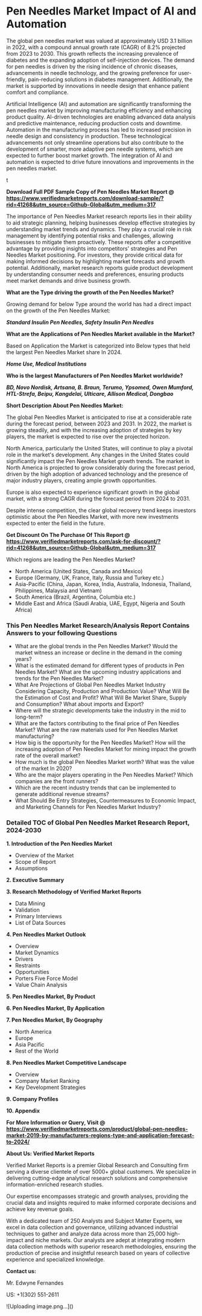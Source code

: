 <h1>Pen Needles Market Impact of AI and Automation</h1><p>The global pen needles market was valued at approximately USD 3.1 billion in 2022, with a compound annual growth rate (CAGR) of 8.2% projected from 2023 to 2030. This growth reflects the increasing prevalence of diabetes and the expanding adoption of self-injection devices. The demand for pen needles is driven by the rising incidence of chronic diseases, advancements in needle technology, and the growing preference for user-friendly, pain-reducing solutions in diabetes management. Additionally, the market is supported by innovations in needle design that enhance patient comfort and compliance.</p><p>Artificial Intelligence (AI) and automation are significantly transforming the pen needles market by improving manufacturing efficiency and enhancing product quality. AI-driven technologies are enabling advanced data analysis and predictive maintenance, reducing production costs and downtime. Automation in the manufacturing process has led to increased precision in needle design and consistency in production. These technological advancements not only streamline operations but also contribute to the development of smarter, more adaptive pen needle systems, which are expected to further boost market growth. The integration of AI and automation is expected to drive future innovations and improvements in the pen needles market.</p>t</p><p id="" class=""><strong>Download Full PDF Sample Copy of Pen Needles Market Report @ <a href="https://www.verifiedmarketreports.com/download-sample/?rid=41268&utm_source=Github-Global&utm_medium=317" target="_blank">https://www.verifiedmarketreports.com/download-sample/?rid=41268&utm_source=Github-Global&utm_medium=317</a></strong></p><p>The importance of&nbsp;Pen Needles Market research reports lies in their ability to aid strategic planning, helping businesses develop effective strategies by understanding market trends and dynamics. They play a crucial role in risk management by identifying potential risks and challenges, allowing businesses to mitigate them proactively. These reports offer a competitive advantage by providing insights into competitors' strategies and Pen Needles Market positioning. For investors, they provide critical data for making informed decisions by highlighting market forecasts and growth potential. Additionally, market research reports guide product development by understanding consumer needs and preferences, ensuring products meet market demands and drive business growth.</p><p><strong>What are the&nbsp;Type driving the growth of the Pen Needles Market?</strong></p><p id="" class="">Growing demand for below Type around the world has had a direct impact on the growth of the Pen Needles Market:</p><em><strong>Standard Insulin Pen Needles, Safety Insulin Pen Needles</strong></em></p><strong>What are the&nbsp;Applications&nbsp;of Pen Needles Market available in the Market?</strong></p><p id="" class="">Based on Application the Market is categorized into Below types that held the largest Pen Needles Market share In 2024.</p><em><strong>Home Use, Medical Institutions</strong></em></p><strong>Who is the largest Manufacturers of Pen Needles Market worldwide?</strong></p><p><em><strong>BD, Novo Nordisk, Artsana, B. Braun, Terumo, Ypsomed, Owen Mumford, HTL-Strefa, Beipu, Kangdelai, Ulticare, Allison Medical, Dongbao</strong></em></p><p id="" class=""><strong>Short Description About Pen Needles Market:</strong></p><p>The global Pen Needles Market is anticipated to rise at a considerable rate during the forecast period, between 2023 and 2031. In 2022, the market is growing steadily, and with the increasing adoption of strategies by key players, the market is expected to rise over the projected horizon.</p><p>North America, particularly the United States, will continue to play a pivotal role in the market's development. Any changes in the United States could significantly impact the Pen Needles Market growth trends. The market in North America is projected to grow considerably during the forecast period, driven by the high adoption of advanced technology and the presence of major industry players, creating ample growth opportunities.</p><p>Europe is also expected to experience significant growth in the global market, with a strong CAGR during the forecast period from 2024 to 2031.</p><p>Despite intense competition, the clear global recovery trend keeps investors optimistic about the Pen Needles Market, with more new investments expected to enter the field in the future.</p><p id="" class=""><strong>Get Discount On The Purchase Of This Report @ <a href="https://www.verifiedmarketreports.com/ask-for-discount/?rid=41268&utm_source=Github-Global&utm_medium=317" target="_blank">https://www.verifiedmarketreports.com/ask-for-discount/?rid=41268&utm_source=Github-Global&utm_medium=317</a></strong></p>Which regions are leading the Pen Needles Market?</p><ul><li>North America (United States, Canada and Mexico)</li><li>Europe (Germany, UK, France, Italy, Russia and Turkey etc.)</li><li>Asia-Pacific (China, Japan, Korea, India, Australia, Indonesia, Thailand, Philippines, Malaysia and Vietnam)</li><li>South America (Brazil, Argentina, Columbia etc.)</li><li>Middle East and Africa (Saudi Arabia, UAE, Egypt, Nigeria and South Africa)</li></ul><h3 id="" class="">This Pen Needles Market Research/Analysis Report Contains Answers to your following Questions</h3><ul><li>What are the global trends in the Pen Needles Market? Would the market witness an increase or decline in the demand in the coming years?</li><li>What is the estimated demand for different types of products in Pen Needles Market? What are the upcoming industry applications and trends for the Pen Needles Market?</li><li>What Are Projections of Global Pen Needles Market Industry Considering Capacity, Production and Production Value? What Will Be the Estimation of Cost and Profit? What Will Be Market Share, Supply and Consumption? What about imports and Export?</li><li>Where will the strategic developments take the industry in the mid to long-term?</li><li>What are the factors contributing to the final price of Pen Needles Market? What are the raw materials used for Pen Needles Market manufacturing?</li><li>How big is the opportunity for the Pen Needles Market? How will the increasing adoption of Pen Needles Market for mining impact the growth rate of the overall market?</li><li>How much is the global Pen Needles Market worth? What was the value of the market In 2020?</li><li>Who are the major players operating in the Pen Needles Market? Which companies are the front runners?</li><li>Which are the recent industry trends that can be implemented to generate additional revenue streams?</li><li>What Should Be Entry Strategies, Countermeasures to Economic Impact, and Marketing Channels for Pen Needles Market Industry?</li></ul><h3 id="" class="">Detailed TOC of Global Pen Needles Market Research Report, 2024-2030</h3><p id="" class=""><strong>1. Introduction of the Pen Needles Market</strong></p><ul><li>Overview of the Market</li><li>Scope of Report</li><li>Assumptions</li></ul><p id="" class=""><strong>2. Executive Summary</strong></p><p id="" class=""><strong>3. Research Methodology of Verified Market Reports</strong></p><ul><li>Data Mining</li><li>Validation</li><li>Primary Interviews</li><li>List of Data Sources</li></ul><p id="" class=""><strong>4. Pen Needles Market Outlook</strong></p><ul><li>Overview</li><li>Market Dynamics</li><li>Drivers</li><li>Restraints</li><li>Opportunities</li><li>Porters Five Force Model</li><li>Value Chain Analysis</li></ul><p id="" class=""><strong>5. Pen Needles Market, By Product</strong></p><p id="" class=""><strong>6. Pen Needles Market, By Application</strong></p><p id="" class=""><strong>7. Pen Needles Market, By Geography</strong></p><ul><li>North America</li><li>Europe</li><li>Asia Pacific</li><li>Rest of the World</li></ul><p id="" class=""><strong>8. Pen Needles Market Competitive Landscape</strong></p><ul><li>Overview</li><li>Company Market Ranking</li><li>Key Development Strategies</li></ul><p id="" class=""><strong>9. Company Profiles</strong></p><p id="" class=""><strong>10. Appendix</strong></p><p id="" class=""><strong>For More Information or Query, Visit @ <a href="https://www.verifiedmarketreports.com/product/global-pen-needles-market-2019-by-manufacturers-regions-type-and-application-forecast-to-2024/" target="_blank">https://www.verifiedmarketreports.com/product/global-pen-needles-market-2019-by-manufacturers-regions-type-and-application-forecast-to-2024/</a></strong></p><p id="" class=""><strong>About Us: Verified Market Reports</strong></p><p id="" class="">Verified Market Reports is a premier Global Research and Consulting firm serving a diverse clientele of over 5000+ global customers. We specialize in delivering cutting-edge analytical research solutions and comprehensive information-enriched research studies.</p><p id="" class="">Our expertise encompasses strategic and growth analyses, providing the crucial data and insights required to make informed corporate decisions and achieve key revenue goals.</p><p id="" class="">With a dedicated team of 250 Analysts and Subject Matter Experts, we excel in data collection and governance, utilizing advanced industrial techniques to gather and analyze data across more than 25,000 high-impact and niche markets. Our analysts are adept at integrating modern data collection methods with superior research methodologies, ensuring the production of precise and insightful research based on years of collective experience and specialized knowledge.</p><p id="" class=""><strong>Contact us:</strong></p><p id="" class="">Mr. Edwyne Fernandes</p><p id="" class="">US: +1(302) 551-2611</p>
![Uploading image.png…]()
